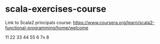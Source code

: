 # scala-exercises-course

Link to Scala2 principals course: https://www.coursera.org/learn/scala2-functional-programming/home/welcome

11
22
33
44
55
6
7x
8
